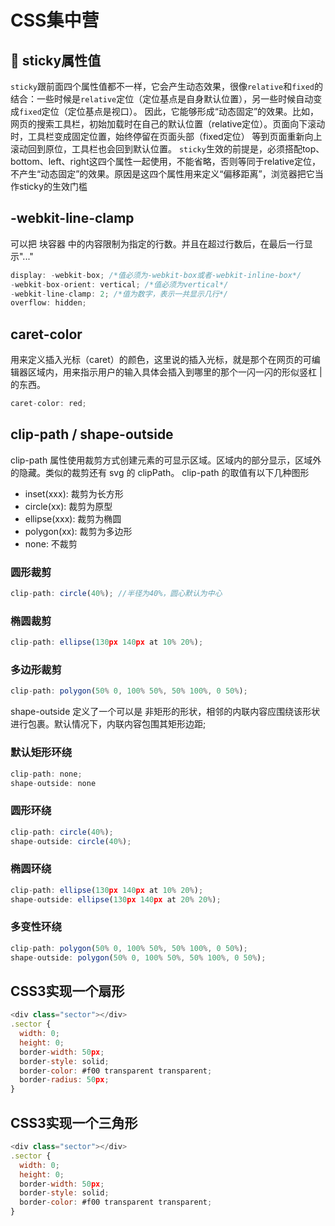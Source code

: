 # CSS集中营
## :ram: sticky属性值
`sticky`跟前面四个属性值都不一样，它会产生动态效果，很像`relative`和`fixed`的结合：一些时候是`relative`定位（定位基点是自身默认位置），另一些时候自动变成`fixed`定位（定位基点是视口）。
因此，它能够形成“动态固定”的效果。比如，网页的搜索工具栏，初始加载时在自己的默认位置（relative定位）。页面向下滚动时，工具栏变成固定位置，始终停留在页面头部（fixed定位）
等到页面重新向上滚动回到原位，工具栏也会回到默认位置。
`sticky`生效的前提是，必须搭配top、bottom、left、right这四个属性一起使用，不能省略，否则等同于relative定位，不产生“动态固定”的效果。原因是这四个属性用来定义“偏移距离”，浏览器把它当作sticky的生效门槛
## -webkit-line-clamp
可以把 块容器 中的内容限制为指定的行数。并且在超过行数后，在最后一行显示"..."
```js
display: -webkit-box; /*值必须为-webkit-box或者-webkit-inline-box*/
-webkit-box-orient: vertical; /*值必须为vertical*/
-webkit-line-clamp: 2; /*值为数字，表示一共显示几行*/
overflow: hidden;
```
## caret-color
用来定义插入光标（caret）的颜色，这里说的插入光标，就是那个在网页的可编辑器区域内，用来指示用户的输入具体会插入到哪里的那个一闪一闪的形似竖杠 | 的东西。
```js
caret-color: red;
```
## clip-path / shape-outside
clip-path 属性使用裁剪方式创建元素的可显示区域。区域内的部分显示，区域外的隐藏。类似的裁剪还有 svg 的 clipPath。
clip-path 的取值有以下几种图形
  + inset(xxx): 裁剪为长方形
  + circle(xx): 裁剪为原型
  + ellipse(xxx): 裁剪为椭圆
  + polygon(xx): 裁剪为多边形
  + none: 不裁剪
### 圆形裁剪
```js
clip-path: circle(40%); //半径为40%，圆心默认为中心
```
### 椭圆裁剪
```js
clip-path: ellipse(130px 140px at 10% 20%);
```
### 多边形裁剪
```js
clip-path: polygon(50% 0, 100% 50%, 50% 100%, 0 50%);
```
shape-outside 定义了一个可以是 非矩形的形状，相邻的内联内容应围绕该形状进行包裹。默认情况下，内联内容包围其矩形边距;
### 默认矩形环绕
```js
clip-path: none;
shape-outside: none
```
### 圆形环绕
```js
clip-path: circle(40%);
shape-outside: circle(40%);
```
### 椭圆环绕
```js
clip-path: ellipse(130px 140px at 10% 20%);
shape-outside: ellipse(130px 140px at 20% 20%);
```
### 多变性环绕
```js
clip-path: polygon(50% 0, 100% 50%, 50% 100%, 0 50%);
shape-outside: polygon(50% 0, 100% 50%, 50% 100%, 0 50%);
```
## CSS3实现一个扇形
```js
<div class="sector"></div>
.sector {
  width: 0;
  height: 0;
  border-width: 50px;
  border-style: solid;
  border-color: #f00 transparent transparent;
  border-radius: 50px;
}
```
## CSS3实现一个三角形
```js
<div class="sector"></div>
.sector {
  width: 0;
  height: 0;
  border-width: 50px;
  border-style: solid;
  border-color: #f00 transparent transparent;
}
```